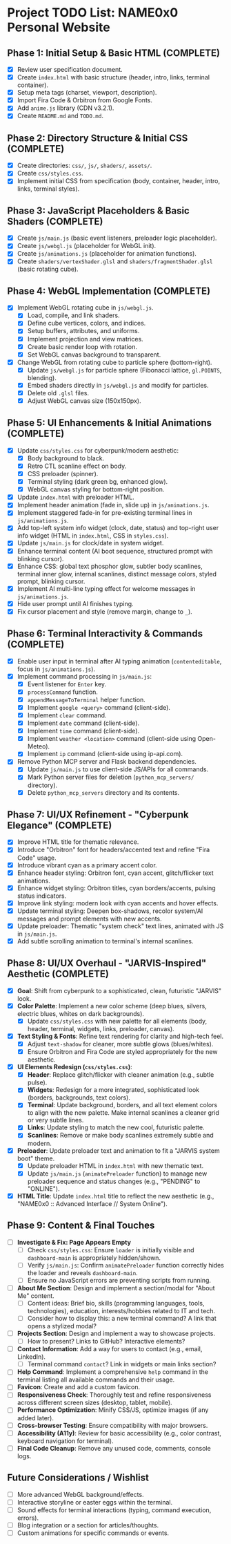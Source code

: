 # Project TODO List: NAME0x0 Personal Website

## Phase 1: Initial Setup & Basic HTML (COMPLETE)

- [x] Review user specification document.
- [x] Create `index.html` with basic structure (header, intro, links, terminal container).
- [x] Setup meta tags (charset, viewport, description).
- [x] Import Fira Code & Orbitron from Google Fonts.
- [x] Add `anime.js` library (CDN v3.2.1).
- [x] Create `README.md` and `TODO.md`.

## Phase 2: Directory Structure & Initial CSS (COMPLETE)

- [x] Create directories: `css/`, `js/`, `shaders/`, `assets/`.
- [x] Create `css/styles.css`.
- [x] Implement initial CSS from specification (body, container, header, intro, links, terminal styles).

## Phase 3: JavaScript Placeholders & Basic Shaders (COMPLETE)

- [x] Create `js/main.js` (basic event listeners, preloader logic placeholder).
- [x] Create `js/webgl.js` (placeholder for WebGL init).
- [x] Create `js/animations.js` (placeholder for animation functions).
- [x] Create `shaders/vertexShader.glsl` and `shaders/fragmentShader.glsl` (basic rotating cube).

## Phase 4: WebGL Implementation (COMPLETE)

- [x] Implement WebGL rotating cube in `js/webgl.js`.
  - [x] Load, compile, and link shaders.
  - [x] Define cube vertices, colors, and indices.
  - [x] Setup buffers, attributes, and uniforms.
  - [x] Implement projection and view matrices.
  - [x] Create basic render loop with rotation.
  - [x] Set WebGL canvas background to transparent.
- [x] Change WebGL from rotating cube to particle sphere (bottom-right).
  - [x] Update `js/webgl.js` for particle sphere (Fibonacci lattice, `gl.POINTS`, blending).
  - [x] Embed shaders directly in `js/webgl.js` and modify for particles.
  - [x] Delete old `.glsl` files.
  - [x] Adjust WebGL canvas size (150x150px).

## Phase 5: UI Enhancements & Initial Animations (COMPLETE)

- [x] Update `css/styles.css` for cyberpunk/modern aesthetic:
  - [x] Body background to black.
  - [x] Retro CTL scanline effect on body.
  - [x] CSS preloader (spinner).
  - [x] Terminal styling (dark green bg, enhanced glow).
  - [x] WebGL canvas styling for bottom-right position.
- [x] Update `index.html` with preloader HTML.
- [x] Implement header animation (fade in, slide up) in `js/animations.js`.
- [x] Implement staggered fade-in for pre-existing terminal lines in `js/animations.js`.
- [x] Add top-left system info widget (clock, date, status) and top-right user info widget (HTML in `index.html`, CSS in `styles.css`).
- [x] Update `js/main.js` for clock/date in system widget.
- [x] Enhance terminal content (AI boot sequence, structured prompt with blinking cursor).
- [x] Enhance CSS: global text phosphor glow, subtler body scanlines, terminal inner glow, internal scanlines, distinct message colors, styled prompt, blinking cursor.
- [x] Implement AI multi-line typing effect for welcome messages in `js/animations.js`.
- [x] Hide user prompt until AI finishes typing.
- [x] Fix cursor placement and style (remove margin, change to `_`).

## Phase 6: Terminal Interactivity & Commands (COMPLETE)

- [x] Enable user input in terminal after AI typing animation (`contenteditable`, focus in `js/animations.js`).
- [x] Implement command processing in `js/main.js`:
  - [x] Event listener for `Enter` key.
  - [x] `processCommand` function.
  - [x] `appendMessageToTerminal` helper function.
  - [x] Implement `google <query>` command (client-side).
  - [x] Implement `clear` command.
  - [x] Implement `date` command (client-side).
  - [x] Implement `time` command (client-side).
  - [x] Implement `weather <location>` command (client-side using Open-Meteo).
  - [x] Implement `ip` command (client-side using ip-api.com).
- [x] Remove Python MCP server and Flask backend dependencies.
  - [x] Update `js/main.js` to use client-side JS/APIs for all commands.
  - [x] Mark Python server files for deletion (`python_mcp_servers/` directory).
  - [x] Delete `python_mcp_servers` directory and its contents.

## Phase 7: UI/UX Refinement - "Cyberpunk Elegance" (COMPLETE)

- [x] Improve HTML title for thematic relevance.
- [x] Introduce "Orbitron" font for headers/accented text and refine "Fira Code" usage.
- [x] Introduce vibrant cyan as a primary accent color.
- [x] Enhance header styling: Orbitron font, cyan accent, glitch/flicker text animations.
- [x] Enhance widget styling: Orbitron titles, cyan borders/accents, pulsing status indicators.
- [x] Improve link styling: modern look with cyan accents and hover effects.
- [x] Update terminal styling: Deepen box-shadows, recolor system/AI messages and prompt elements with new accents.
- [x] Update preloader: Thematic "system check" text lines, animated with JS in `js/main.js`.
- [x] Add subtle scrolling animation to terminal's internal scanlines.

## Phase 8: UI/UX Overhaul - "JARVIS-Inspired" Aesthetic (COMPLETE)

- [x] **Goal**: Shift from cyberpunk to a sophisticated, clean, futuristic "JARVIS" look.
- [x] **Color Palette**: Implement a new color scheme (deep blues, silvers, electric blues, whites on dark backgrounds).
  - [x] Update `css/styles.css` with new palette for all elements (body, header, terminal, widgets, links, preloader, canvas).
- [x] **Text Styling & Fonts**: Refine text rendering for clarity and high-tech feel.
  - [x] Adjust `text-shadow` for cleaner, more subtle glows (blues/whites).
  - [x] Ensure Orbitron and Fira Code are styled appropriately for the new aesthetic.
- [x] **UI Elements Redesign (`css/styles.css`)**:
  - [x] **Header**: Replace glitch/flicker with cleaner animation (e.g., subtle pulse).
  - [x] **Widgets**: Redesign for a more integrated, sophisticated look (borders, backgrounds, text colors).
  - [x] **Terminal**: Update background, borders, and all text element colors to align with the new palette. Make internal scanlines a cleaner grid or very subtle lines.
  - [x] **Links**: Update styling to match the new cool, futuristic palette.
  - [x] **Scanlines**: Remove or make body scanlines extremely subtle and modern.
- [x] **Preloader**: Update preloader text and animation to fit a "JARVIS system boot" theme.
  - [x] Update preloader HTML in `index.html` with new thematic text.
  - [x] Update `js/main.js` (`animatePreloader` function) to manage new preloader sequence and status changes (e.g., "PENDING" to "ONLINE").
- [x] **HTML Title**: Update `index.html` title to reflect the new aesthetic (e.g., "NAME0x0 :: Advanced Interface // System Online").

## Phase 9: Content & Final Touches

- [ ] **Investigate & Fix: Page Appears Empty**
  - [ ] Check `css/styles.css`: Ensure `loader` is initially visible and `dashboard-main` is appropriately hidden/shown.
  - [ ] Verify `js/main.js`: Confirm `animatePreloader` function correctly hides the loader and reveals `dashboard-main`.
  - [ ] Ensure no JavaScript errors are preventing scripts from running.
- [ ] **About Me Section**: Design and implement a section/modal for "About Me" content.
  - [ ] Content ideas: Brief bio, skills (programming languages, tools, technologies), education, interests/hobbies related to IT and tech.
  - [ ] Consider how to display this: a new terminal command? A link that opens a stylized modal?
- [ ] **Projects Section**: Design and implement a way to showcase projects.
  - [ ] How to present? Links to GitHub? Interactive elements?
- [ ] **Contact Information**: Add a way for users to contact (e.g., email, LinkedIn).
  - [ ] Terminal command `contact`? Link in widgets or main links section?
- [ ] **Help Command**: Implement a comprehensive `help` command in the terminal listing all available commands and their usage.
- [ ] **Favicon**: Create and add a custom favicon.
- [ ] **Responsiveness Check**: Thoroughly test and refine responsiveness across different screen sizes (desktop, tablet, mobile).
- [ ] **Performance Optimization**: Minify CSS/JS, optimize images (if any added later).
- [ ] **Cross-browser Testing**: Ensure compatibility with major browsers.
- [ ] **Accessibility (A11y)**: Review for basic accessibility (e.g., color contrast, keyboard navigation for terminal).
- [ ] **Final Code Cleanup**: Remove any unused code, comments, console logs.

## Future Considerations / Wishlist

- [ ] More advanced WebGL background/effects.
- [ ] Interactive storyline or easter eggs within the terminal.
- [ ] Sound effects for terminal interactions (typing, command execution, errors).
- [ ] Blog integration or a section for articles/thoughts.
- [ ] Custom animations for specific commands or events.